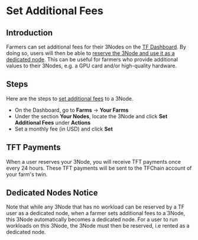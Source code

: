 <h1>Set Additional Fees</h1>



## Introduction

Farmers can set additional fees for their 3Nodes on the [TF Dashboard](https://dashboard.grid.tf/). By doing so, users will then be able to [reserve the 3Node and use it as a dedicated node](../../dashboard/deploy/node_finder.md#dedicated-nodes).
This can be useful for farmers who provide additional values to their 3Nodes, e.g. a GPU card and/or high-quality hardware.

## Steps

Here are the steps to [set additional fees](../../dashboard/farms/your_farms.md#extra-fees) to a 3Node. 

* On the Dashboard, go to **Farms** -> **Your Farms**
* Under the section **Your Nodes**, locate the 3Node and click **Set Additional Fees** under **Actions**
* Set a monthly fee (in USD) and click **Set**

## TFT Payments

When a user reserves your 3Node, you will receive TFT payments once every 24 hours. These TFT payments will be sent to the TFChain account of your farm's twin.

## Dedicated Nodes Notice

Note that while any 3Node that has no workload can be reserved by a TF user as a dedicated node, when a farmer sets additional fees to a 3Node, this 3Node automatically becomes a dedicated node. For a user to run workloads on this 3Node, the 3Node must then be reserved, i.e rented as a dedicated node.